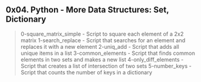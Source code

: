 ## 0x04. Python - More Data Structures: Set, Dictionary

> 0-square_matrix_simple - Script to square each element of a 2x2 matrix
> 1-search_replace - Script that searches for an element and replaces it with a new element
> 2-uniq_add - Script that adds all unique items in a list
> 3-common_elements - Script that finds common elements in two sets and makes a new list
> 4-only_diff_elements - Script that creates a list of intersection of two sets
> 5-number_keys - Script that counts the number of keys in a dictionary

